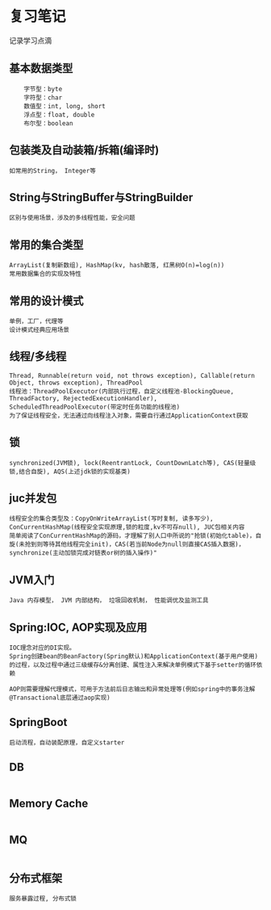 # 复习笔记
记录学习点滴
## 基本数据类型
```
	字节型：byte
	字符型：char
	数值型：int, long, short
	浮点型：float, double
	布尔型：boolean
```
## 包装类及自动装箱/拆箱(编译时)
```
如常用的String， Integer等
```
## String与StringBuffer与StringBuilder
```
区别与使用场景，涉及的多线程性能，安全问题
```
## 常用的集合类型
```
ArrayList(复制新数组), HashMap(kv, hash散落, 红黑树O(n)=log(n))
常用数据集合的实现及特性
```
## 常用的设计模式
```
单例，工厂，代理等
设计模式经典应用场景
```
## 线程/多线程
```
Thread, Runnable(return void, not throws exception), Callable(return Object, throws exception), ThreadPool
线程池：ThreadPoolExecutor(内部执行过程，自定义线程池-BlockingQueue, ThreadFactory, RejectedExecutionHandler), ScheduledThreadPoolExecutor(带定时任务功能的线程池)
为了保证线程安全，无法通过向线程注入对象，需要自行通过ApplicationContext获取
```
## 锁
```
synchronized(JVM锁), lock(ReentrantLock, CountDownLatch等), CAS(轻量级锁,结合自旋), AQS(上述jdk锁的实现基类)
```
## juc并发包
```
线程安全的集合类型及：CopyOnWriteArrayList(写时复制, 读多写少), ConCurrentHashMap(线程安全实现原理,锁的粒度,kv不可存null), JUC包相关内容
简单阅读了ConCurrentHashMap的源码，才理解了别人口中所说的"抢锁(初始化table)，自旋(未抢到则等待其他线程完全init)，CAS(若当前Node为null则直接CAS插入数据)，synchronize(主动加锁完成对链表or树的插入操作)"
```
## JVM入门
```
Java 内存模型， JVM 内部结构， 垃圾回收机制， 性能调优及监测工具
```
## Spring:IOC, AOP实现及应用
```
IOC理念对应的DI实现。
Spring创建bean的BeanFactory(Spring默认)和ApplicationContext(基于用户使用)的过程，以及过程中通过三级缓存&分离创建、属性注入来解决单例模式下基于setter的循环依赖

AOP则需要理解代理模式，可用于方法前后日志输出和异常处理等(例如spring中的事务注解@Transactional底层通过aop实现)
```
## SpringBoot
```
启动流程，自动装配原理，自定义starter
```
## DB
```

```
## Memory Cache
```

```
## MQ
```

```
## 分布式框架
```
服务暴露过程, 分布式锁
```